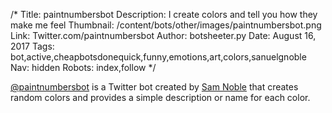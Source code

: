 /*
Title: paintnumbersbot
Description: I create colors and tell you how they make me feel
Thumbnail: /content/bots/other/images/paintnumbersbot.png
Link: Twitter.com/paintnumbersbot
Author: botsheeter.py
Date: August 16, 2017
Tags: bot,active,cheapbotsdonequick,funny,emotions,art,colors,sanuelgnoble
Nav: hidden
Robots: index,follow
*/

[@paintnumbersbot](https://twitter.com/paintnumbersbot) is a Twitter bot created by [Sam Noble](https://twitter.com/Twitter.com/sanuelgnoble) that creates random colors and provides a simple description or name for each color.
